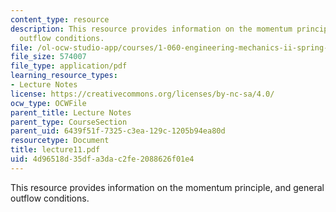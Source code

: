 ```yaml
---
content_type: resource
description: This resource provides information on the momentum principle, and general
  outflow conditions.
file: /ol-ocw-studio-app/courses/1-060-engineering-mechanics-ii-spring-2006/4d96518d35dfa3dac2fe2088626f01e4_lecture11.pdf
file_size: 574007
file_type: application/pdf
learning_resource_types:
- Lecture Notes
license: https://creativecommons.org/licenses/by-nc-sa/4.0/
ocw_type: OCWFile
parent_title: Lecture Notes
parent_type: CourseSection
parent_uid: 6439f51f-7325-c3ea-129c-1205b94ea80d
resourcetype: Document
title: lecture11.pdf
uid: 4d96518d-35df-a3da-c2fe-2088626f01e4
---
```

This resource provides information on the momentum principle, and general outflow conditions.